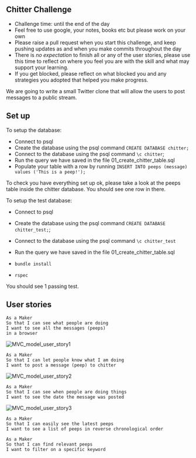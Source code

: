 ## Chitter Challenge

* Challenge time: until the end of the day
* Feel free to use google, your notes, books etc but please work on your own
* Please raise a pull request when you start this challenge, and keep pushing updates as and when you make commits throughout the day
* There is _no expectation_ to finish all or any of the user stories, please use this time to reflect on where you feel you are with the skill and what may support your learning.
* If you get blocked, please reflect on what blocked you and any strategies you adopted that helped you make progress.

We are going to write a small Twitter clone that will allow the users to post messages to a public stream.

## Set up

To setup the database:

* Connect to psql
* Create the database using the psql command `CREATE DATABASE chitter;`
* Connect to the database using the psql command `\c chitter`;
* Run the query we have saved in the file 01_create_chitter_table.sql
* Populate your table with a row by running `INSERT INTO peeps (message) values ('This is a peep!');`

To check you have everything set up ok, please take a look at the peeps table inside the chitter database. You should see one row in there.  

To setup the test database:
* Connect to psql
* Create the database using the psql
command `CREATE DATABASE chitter_test;`;
* Connect to the database using the psql command `\c chitter_test`
* Run the query we have saved in the file 01_create_chitter_table.sql

* `bundle install`
* `rspec`

You should see 1 passing test.

## User stories

```
As a Maker
So that I can see what people are doing
I want to see all the messages (peeps)
in a browser
```
![MVC_model_user_story1](https://user-images.githubusercontent.com/62373855/123392978-90232d80-d595-11eb-869c-4729a6902ce6.png)

```
As a Maker
So that I can let people know what I am doing  
I want to post a message (peep) to chitter
```
![MVC_model_user_story2](https://user-images.githubusercontent.com/62373855/123399848-04ad9a80-d59d-11eb-8596-2abdc79192eb.png)

```
As a Maker
So that I can see when people are doing things
I want to see the date the message was posted
```
![MVC_model_user_story3](https://user-images.githubusercontent.com/62373855/123430214-d1c8ce00-d5bf-11eb-9bb6-a255ec3aefdb.png)

```
As a Maker
So that I can easily see the latest peeps
I want to see a list of peeps in reverse chronological order
```
```
As a Maker
So that I can find relevant peeps
I want to filter on a specific keyword
```
